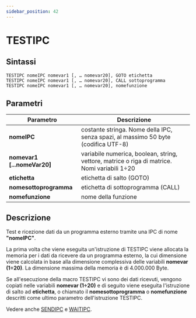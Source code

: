 ```yaml
---
sidebar_position: 42
---
```


# TESTIPC

## Sintassi

  ```
TESTIPC nomeIPC nomevar1 [, … nomevar20], GOTO etichetta
TESTIPC nomeIPC nomevar1 [, … nomevar20], CALL sottoprogramma
TESTIPC nomeIPC nomevar1 [, … nomevar20], nomefunzione
  ```

## Parametri
|Parametro                    | Descrizione                                                                                           |                
|-----------------------------|-------------------------------------------------------------------------------------------------------|
| **nomeIPC**                 | costante stringa. Nome della IPC, senza spazi, al massimo 50 byte (codifica UTF-8)                    |         
| **nomevar1 [...nomeVar20]** | variabile numerica, boolean, string, vettore, matrice o riga di matrice. Nomi variabili 1÷20          |     
| **etichetta**               | etichetta di salto (GOTO)                                                                             | 
| **nomesottoprogramma**      | etichetta di sottoprogramma (CALL)                                                                    |
| **nomefunzione**            | nome della funzione                                                                                   |    

## Descrizione
Test e ricezione dati da un programma esterno tramite una IPC di nome **"nomeIPC"**.

La prima volta che viene eseguita un'istruzione di TESTIPC viene allocata la memoria per i dati da ricevere da un programma esterno, la cui dimensione viene calcolata in base alla dimensione complessiva delle variabili **nomevar (1÷20)**. La dimensione massima della memoria è di 4.000.000 Byte.

Se all'esecuzione della macro TESTIPC vi sono dei dati ricevuti, vengono copiati nelle variabili **nomevar (1÷20)** e di seguito viene eseguita l'istruzione di salto ad **etichetta**, o chiamato il **nomesottoprogramma** o **nomefunzione** descritti come ultimo parametro dell'istruzione TESTIPC.

Vedere anche [SENDIPC](../Comunicazioni/SENDIPC.md) e [WAITIPC](../Comunicazioni/WAITIPC.md).
